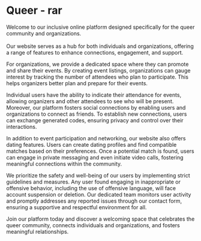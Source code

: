 # Queer - rar


Welcome to our inclusive online platform designed specifically for the queer community and organizations.  <br><br>
Our website serves as a hub for both individuals and organizations, offering a range of features to enhance connections, engagement, and support.

For organizations, we provide a dedicated space where they can promote and share their events. By creating event listings, organizations can gauge interest by tracking the number of attendees who plan to participate. This helps organizers better plan and prepare for their events.

Individual users have the ability to indicate their attendance for events, allowing organizers and other attendees to see who will be present. Moreover, our platform fosters social connections by enabling users and organizations to connect as friends. To establish new connections, users can exchange generated codes, ensuring privacy and control over their interactions.

In addition to event participation and networking, our website also offers dating features. Users can create dating profiles and find compatible matches based on their preferences. Once a potential match is found, users can engage in private messaging and even initiate video calls, fostering meaningful connections within the community.

We prioritize the safety and well-being of our users by implementing strict guidelines and measures. Any user found engaging in inappropriate or offensive behavior, including the use of offensive language, will face account suspension or deletion. Our dedicated team monitors user activity and promptly addresses any reported issues through our contact form, ensuring a supportive and respectful environment for all.

Join our platform today and discover a welcoming space that celebrates the queer community, connects individuals and organizations, and fosters meaningful relationships.
